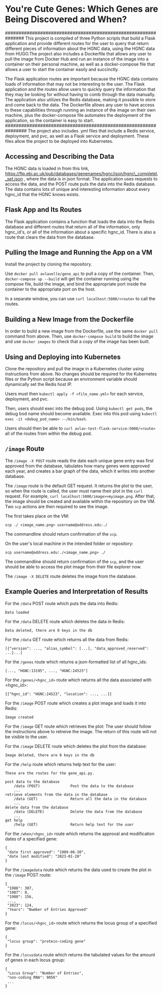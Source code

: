 # You're Cute Genes: Which Genes are Being Discovered and When?
###############################################################
This project is compiled of three Python scripts that build a Flask application and provide different routes for the user to query that return different pieces of information about the HGNC data, using the HGNC data from HUGO.The project also includes a Dockerfile that allows any user to pull the image from Docker Hub and run an instance of the image into a container on their personal machine, as well as a docker-compose file that allows a user to start the container easily and succinctly.

The Flask application routes are important because the HGNC data contains loads of information that may not be interesting to the user. The Flask application and the routes allow users to quickly query the information that they may be looking for without having to comb through the data manually. The application also utilizes the Redis database, making it possible to store and come back to the data. The Dockerfile allows any user to have access to these capabilities through running an instance of the image on their own machine, plus the docker-compose file automates the deployment of the application, so the container is easy to start. 
################################################################
The project also includes .yml files that include a Redis service, deployment, and pvc, as well as a Flask service and deployment. These files allow the project to be deployed into Kubernetes.

## Accessing and Describing the Data
 
The HGNC data is loaded in from this link, https://ftp.ebi.ac.uk/pub/databases/genenames/hgnc/json/hgnc\_complete\_set.json , where the data is in json format. The application uses requests to access the data, and the POST route puts the data into the Redis database. The data contains lots of unique and interesting information about every hgnc\_id that the HGNC knows exists.

## Flask App and Its Routes

The Flask application contains a function that loads the data into the Redis database and different routes that return all of the information, only hgnc\_id's, or all of the information about a specific hgnc\_id. There is also a route that clears the data from the database.

## Pulling the Image and Running the App on a VM

Install the project by cloning the repository. 

Use ```docker pull avlavelle/gene_api``` to pull a copy of the container.
Then, ```docker-compose up --build``` will get the container running using the compose file, build the image, and bind the appropriate port inside the container to the appropriate port on the host.

In a separate window, you can use ``` curl localhost:5000/<route> ``` to call the routes.

## Building a New Image from the Dockerfile

In order to build a new image from the Dockerfile, use the same ```docker pull``` command from above. 
Then, use ```docker-compose build``` to build the image and use ```docker images``` to check that a copy of the image has been built.

## Using and Deploying into Kubernetes

Clone the repository and pull the image in a Kubernetes cluster using instructions from above. No changes should be required for the Kubernetes files or the Python script because an environment variable should dynamically set the Redis host IP. 

Users must then ```kubectl apply -f <file_name.yml>``` for each service, deployment, and pvc. 

Then, users should exec into the debug pod. Using ```kubectl get pods```, the debug bod name should become available. Exec into this pod using ```kubectl exec -it <debug_pod_name> --/bin/bash```.

Users should then be able to ```curl avlav-test-flask-service:5000/<route>``` all of the routes from within the debug pod.

## ```/image``` Route

The ```/image -X POST``` route reads the date each unique gene entry was first approved from the database, tabulates how many genes were approved each year, and creates a bar graph of the data, which it writes into another database.

The ```/image``` route is the default GET request. It returns the plot to the user, so when the route is called, the user must name their plot in the ```curl``` request. For example, ```curl localhost:5000/image>>myimage.png```. After that, the image should be created and available within the repository on the VM. Two ```scp``` actions are then required to see the image.

The first takes place on the VM:
```
scp ./ <image_name.png> username@address.edu:./
```
The commandline should return confirmation of the ```scp```. 

On the user's local machine in the intended folder or repository:
```
scp username@address.edu:./<image_name.png> ./
```
The commandline should return confirmation of the ```scp```, and the user should be able to access the plot image from their file explorer now.

The ```/image -X DELETE``` route deletes the image from the database.

## Example Queries and Interpretation of Results

For the ```/data``` POST route which puts the data into Redis:
```
Data loaded
```

For the ```/data``` DELETE route which deletes the data in Redis:
```
Data deleted, there are 0 keys in the db
```

For the ```/data``` GET route which returns all the data from Redis:
```
[{"version": ..., "alias_symbol": [...], "data_approved_reserved": ...}...]
```

For the ```/genes``` route which returns a json-formatted list of all hgnc_ids:
```
[..., "HGNC:13195", ..., "HGNC:24523"]
```

For the ```/genes/<hgnc_id>``` route which returns all the data associated with <hgnc_id>:
```
{["hgnc_id": "HGNC:24523", "location": ..., ...]}
```

For the ```/image``` POST route which creates a plot image and loads it into Redis:
```
Image created
```

For the ```/image``` GET route which retrieves the plot:
The user should follow the instructions above to retreive the image.
The return of this route will not be visible to the user. 

For the ```/image``` DELETE route which deletes the plot from the database:
```
Image deleted, there are 0 keys in the db
```

For the ```/help``` route which returns help text for the user:
```
These are the routes for the gene_api.py.

post data to the database
    /data (POST)              Post the data to the database
    ...
retrieve elements from the data in the database
    /data (GET)               Return all the data in the database
    ...
delete data from the database
    /data (DELETE)            Delete the data from the database
    ...
get help
    /help (GET)               Return help text for the user
```

For the ```/when/<hgnc_id>``` route which returns the approval and modification dates of a specified gene:
```
{
 "date first approved": "1989-06-30",
 "date last modified": "2023-01-20"
}
```

For the ```/imagedata``` route which returns the data used to create the plot in the ```/image``` POST route:
```
{
 "1986": 307,
 "1987": 8,
 "1988": 156,
 ...,
 "2023": 124,
 "Years": "Number of Entries Approved"
}
```

For the ```/locus/<hgnc_id>``` route which returns the locus group of a specified gene:
```
{
 "locus group": "protein-coding gene"
}
```

For the ```/locusdata``` route which returns the tabulated values for the amount of genes in each locus group:
```
{
 "Locus Group": "Number of Entries",
 "non-coding RNA": 9056"
 ...
}
```
